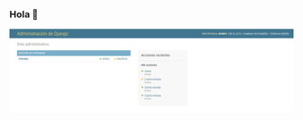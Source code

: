 ### Hola 👋
![Panel de administración](https://github.com/NorbeyCollazos/Blog_con_Django/blob/master/mainapp/static/assets/images/vista-panel-administracion-django.PNG?raw=true)

<!--
**NorbeyCollazos/NorbeyCollazos** is a ✨ _special_ ✨ repository because its `README.md` (this file) appears on your GitHub profile.

Here are some ideas to get you started:

- 🔭 I’m currently working on ...
- 🌱 I’m currently learning ...
- 👯 I’m looking to collaborate on ...
- 🤔 I’m looking for help with ...
- 💬 Ask me about ...
- 📫 How to reach me: ...
- 😄 Pronouns: ...
- ⚡ Fun fact: ...
-->
